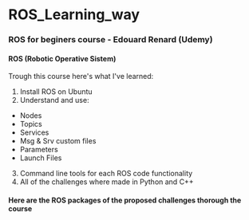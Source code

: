 # ROS_Learning_way

### ROS for beginers course - Edouard Renard (Udemy)

#### ROS (Robotic Operative Sistem)

Trough this course here's what I've learned:

1. Install ROS on Ubuntu
2. Understand and use:
  - Nodes
  - Topics
  - Services
  - Msg & Srv custom files
  - Parameters
  - Launch Files
3. Command line tools for each ROS code functionality
4. All of the challenges where made in Python and C++ 


#### Here are the ROS packages of the proposed challenges thorough the course
